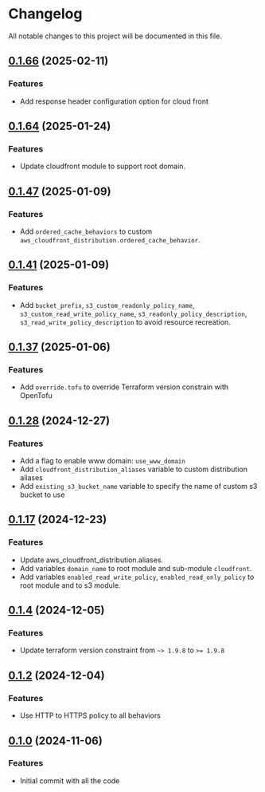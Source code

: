# Changelog

All notable changes to this project will be documented in this file.

## [0.1.66]() (2025-02-11)

### Features

* Add response header configuration option for cloud front

## [0.1.64]() (2025-01-24)

### Features

* Update cloudfront module to support root domain.


## [0.1.47]() (2025-01-09)

### Features

* Add `ordered_cache_behaviors` to custom `aws_cloudfront_distribution.ordered_cache_behavior`.

## [0.1.41]() (2025-01-09)

### Features

* Add `bucket_prefix`, `s3_custom_readonly_policy_name`, `s3_custom_read_write_policy_name`,
  `s3_readonly_policy_description`, `s3_read_write_policy_description` to avoid resource recreation.

## [0.1.37]() (2025-01-06)

### Features

* Add `override.tofu` to override Terraform version constrain with OpenTofu

## [0.1.28]() (2024-12-27)

### Features

* Add a flag to enable www domain: `use_www_domain`
* Add `cloudfront_distribution_aliases` variable to custom distribution aliases
* Add `existing_s3_bucket_name` variable to specify the name of custom s3 bucket to use

## [0.1.17]() (2024-12-23)

### Features

* Update aws_cloudfront_distribution.aliases.
* Add variables `domain_name` to root module and sub-module `cloudfront`.
* Add variables `enabled_read_write_policy`, `enabled_read_only_policy` to root module and to s3 module.

## [0.1.4]() (2024-12-05)

### Features

* Update terraform version constraint from `~> 1.9.8` to `>= 1.9.8`

## [0.1.2]() (2024-12-04)

### Features

* Use HTTP to HTTPS policy to all behaviors

## [0.1.0]() (2024-11-06)

### Features

* Initial commit with all the code
